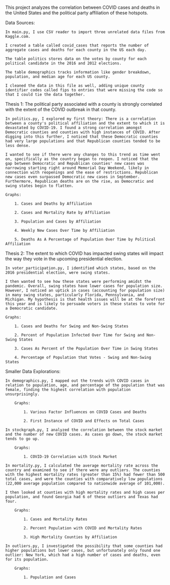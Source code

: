 This project analyzes the correlation between COVID cases and deaths in the United States and the political party affiliation of these hotspots. 

 Data Sources: 

    In main.py, I use CSV reader to import three unrelated data files from Kaggle.com. 
    
    I created a table called covid_cases that reports the number of aggregate cases and deaths for each county in the US each day. 
    
    The table politics stores data on the votes by county for each political candidate in the 2016 and 2012 elections. 
    
    The table demographics tracks information like gender breakdown, population, and median age for each US county. 
    
    I cleaned the data in this file as well, adding unique county identifier codes called fips to entries that were missing the code so that I could tie the data together.    

Thesis 1: The political party associated with a county is strongly correlated with the extent of the COVID outbreak in that county. 

    In politics.py, I explored my first theory: There is a correlation between a county's political affiliation and the extent to which it is devastated by COVID-19. I found a strong correlation amongst Democratic counties and counties with high instances of COVID. After digging into this further, I noticed that these Democratic counties had very large populations and that Republican counties tended to be less dense.

    I wanted to see if there were any changes to this trend as time went on, specifically as the country began to reopen. I noticed that the gap between Democratic and Republican counties' new cases was narrowing starting right around Memorial Day Weekend, likely in connection with reopenings and the ease of restrictions. Republican new cases even surpassed Democratic new cases in September. Furthermore, Republican deaths are on the rise, as Democratic and swing states begin to flatten. 

    Graphs: 

        1. Cases and Deaths by Affiliation

        2. Cases and Mortality Rate by Affiliation

        3. Population and Cases by Affiliation

        4. Weekly New Cases Over Time by Affiliation

        5. Deaths As A Percentage of Population Over Time by Political Affiliation

Thesis 2: The extent to which COVID has impacted swing states will impact the way they vote in the upcoming presidential election.

    In voter_participation.py, I identified which states, based on the 2016 presidential election, were swing states. 
    
    I then wanted to see how these states were performing amidst the pandemic. Overall, swing states have lower cases for population size. However, I noticed an uptick in cases (accounting for population size) in many swing states, particularly Florida, Pennsylvania, and Michigan. My hypothesis is that health issues will be at the forefront this year and is likely to persuade voters in these states to vote for a Democratic candidate.

    Graphs: 
    
        1. Cases and Deaths for Swing and Non-Swing States

        2. Percent of Population Infected Over Time for Swing and Non-Swing States

        3. Cases As Percent of the Population Over Time in Swing States

        4. Percentage of Population that Votes - Swing and Non-Swing States

Smaller Data Explorations:

    In demographics.py, I mapped out the trends with COVID cases in relation to population, age, and percentage of the population that was female, finding the highest correlation with population unsurprisingly. 
    
        Graphs: 
        
            1. Various Factor Influences on COVID Cases and Deaths

            2. First Instance of COVID and Effects on Total Cases

    In stockgraph.py, I analyzed the correlation between the stock market and the number of new COVID cases. As cases go down, the stock market tends to go up. 

        Graphs: 

            1. COVID-19 Correlation with Stock Market
    
    In mortality.py, I calculated the average mortality rate across the country and examined to see if there were any outliers. The counties with the highest mortality rates (greater than 15%) had fewer than 500 total cases, and were the counties with comparatively low populations (22,000 average population compared to nationwide average of 101,000). 
    
    I then looked at counties with high mortality rates and high cases per population, and found Georgia had 6 of these outliers and Texas had four. 

        Graphs: 
        
            1. Cases and Mortality Rates

            2. Percent Population with COVID and Mortality Rates

            3. High Mortality Counties by Affiliation
    
    In outliers.py, I investigated the possibility that some counties had higher populations but lower cases, but unfortunately only found one outlier: New York, which had a high number of cases and deaths, even for its population. 

        Graphs: 

            1. Population and Cases
    


